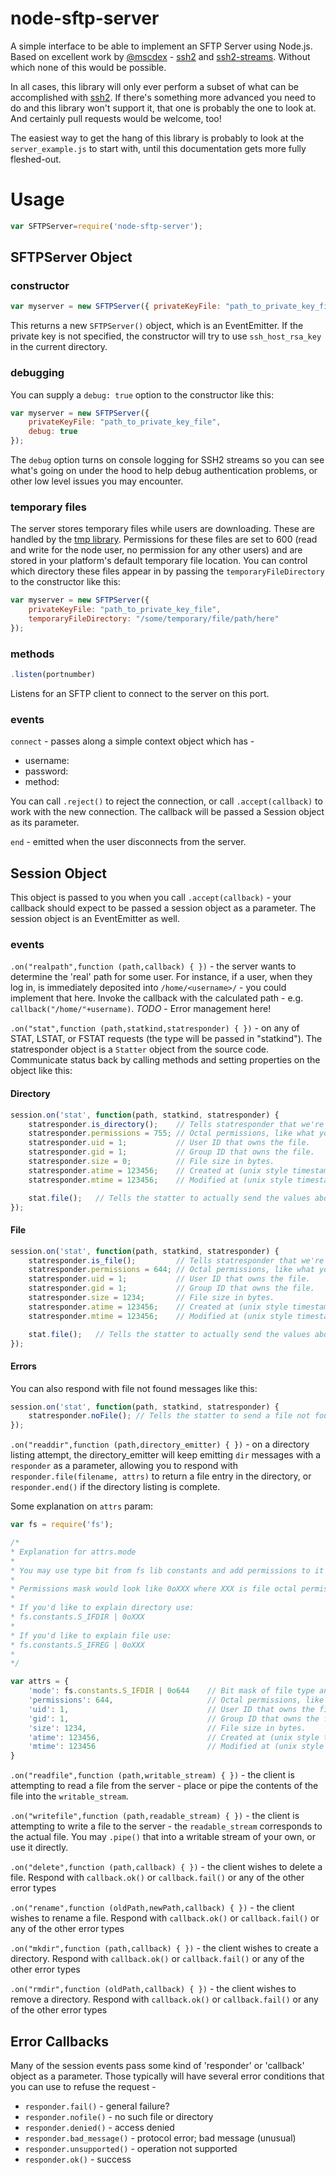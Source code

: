 
# node-sftp-server

A simple interface to be able to implement an SFTP Server using Node.js. Based 
on excellent work by [@mscdex](https://github.com/mscdex) - [ssh2](https://github.com/mscdex/ssh2) and [ssh2-streams](https://github.com/mscdex/ssh2-streams). Without
which none of this would be possible.

In all cases, this library will only ever perform a subset of what can be 
accomplished with [ssh2](https://github.com/mscdex/ssh2). If there's something more advanced you need
to do and this library won't support it, that one is probably the one to look 
at. And certainly pull requests would be welcome, too!

The easiest way to get the hang of this library is probably to look at the 
`server_example.js` to start with, until this documentation gets more fully
fleshed-out.

# Usage

```js
var SFTPServer=require('node-sftp-server');
```

## SFTPServer Object

### constructor

```js
var myserver = new SFTPServer({ privateKeyFile: "path_to_private_key_file" });
```

This returns a new `SFTPServer()` object, which is an EventEmitter. If the private
key is not specified, the constructor will try to use `ssh_host_rsa_key` in the current directory.

### debugging

You can supply a `debug: true` option to the constructor like this:

```js
var myserver = new SFTPServer({
    privateKeyFile: "path_to_private_key_file",
    debug: true
});
```

The `debug` option turns on console logging for SSH2 streams so you can see what's going on under the
hood to help debug authentication problems, or other low level issues you may encounter. 

### temporary files

The server stores temporary files while users are downloading. These are handled by the [tmp library](https://www.npmjs.com/package/tmp).
Permissions for these files are set to 600 (read and write for the node user, no permission for any other users) and 
are stored in your platform's default temporary file location. You can control which directory these files appear in
by passing the `temporaryFileDirectory` to the constructor like this:

```js
var myserver = new SFTPServer({
    privateKeyFile: "path_to_private_key_file",
    temporaryFileDirectory: "/some/temporary/file/path/here"
});
```

### methods 
```js
.listen(portnumber)
```
Listens for an SFTP client to connect to the server on this port.

### events
`connect` - passes along a simple context object which has - 

- username: 
- password:
- method: 

You can call `.reject()` to reject the connection, or call `.accept(callback)`
to work with the new connection. The callback will be passed a Session object
as its parameter.

`end` - emitted when the user disconnects from the server.

## Session Object

This object is passed to you when you call `.accept(callback)` - your callback
should expect to be passed a session object as a parameter. The session object
is an EventEmitter as well.

### events

`.on("realpath",function (path,callback) { })` - the server wants to determine the 'real' path
for some user. For instance, if a user, when they log in, is immediately deposited
into `/home/<username>/` - you could implement that here. Invoke the callback 
with the calculated path - e.g. `callback("/home/"+username)`.  *TODO* - Error 
management here!

`.on("stat",function (path,statkind,statresponder) { })` - on any of STAT, LSTAT, or FSTAT
requests (the type will be passed in "statkind"). The statresponder object is a `Statter`
object from the source code. Communicate status back by calling methods and setting properties
on the object like this:

#### Directory
```js
session.on('stat', function(path, statkind, statresponder) {
    statresponder.is_directory();    // Tells statresponder that we're describing a directory.
    statresponder.permissions = 755; // Octal permissions, like what you'd send to a chmod command
    statresponder.uid = 1;           // User ID that owns the file.
    statresponder.gid = 1;           // Group ID that owns the file.
    statresponder.size = 0;          // File size in bytes.
    statresponder.atime = 123456;    // Created at (unix style timestamp in seconds-from-epoch).
    statresponder.mtime = 123456;    // Modified at (unix style timestamp in seconds-from-epoch).

    stat.file();   // Tells the statter to actually send the values above down the wire.
});
```

#### File
```js
session.on('stat', function(path, statkind, statresponder) {
    statresponder.is_file();         // Tells statresponder that we're describing a file.
    statresponder.permissions = 644; // Octal permissions, like what you'd send to a chmod command
    statresponder.uid = 1;           // User ID that owns the file.
    statresponder.gid = 1;           // Group ID that owns the file.
    statresponder.size = 1234;       // File size in bytes.
    statresponder.atime = 123456;    // Created at (unix style timestamp in seconds-from-epoch).
    statresponder.mtime = 123456;    // Modified at (unix style timestamp in seconds-from-epoch).

    stat.file();   // Tells the statter to actually send the values above down the wire.
});
```

#### Errors

You can also respond with file not found messages like this:

```js
session.on('stat', function(path, statkind, statresponder) {
    statresponder.noFile(); // Tells the statter to send a file not found stat down the wire.
});
```

`.on("readdir",function (path,directory_emitter) { })` - on a directory listing attempt, the
directory_emitter will keep emitting `dir` messages with a `responder` as a
parameter, allowing you to respond with `responder.file(filename, attrs)` to return
a file entry in the directory, or `responder.end()` if the directory listing
is complete.

Some explanation on `attrs` param:
```js
var fs = require('fs');

/*
* Explanation for attrs.mode 
* 
* You may use type bit from fs lib constants and add permissions to it
* 
* Permissions mask would look like 0oXXX where XXX is file octal permissions
* 
* If you'd like to explain directory use:
* fs.constants.S_IFDIR | 0oXXX
* 
* If you'd like to explain file use:
* fs.constants.S_IFREG | 0oXXX
* 
*/

var attrs = {
	'mode': fs.constants.S_IFDIR | 0o644 	// Bit mask of file type and permissions 
	'permissions': 644, 					// Octal permissions, like what you'd send to a chmod command
	'uid': 1, 								// User ID that owns the file.
	'gid': 1, 								// Group ID that owns the file.
	'size': 1234, 							// File size in bytes.
	'atime': 123456, 						// Created at (unix style timestamp in seconds-from-epoch).
	'mtime': 123456 						// Modified at (unix style timestamp in seconds-from-epoch).
}

```

`.on("readfile",function (path,writable_stream) { })` - the client is attempting to read a file
from the server - place or pipe the contents of the file into the `writable_stream`.

`.on("writefile",function (path,readable_stream) { })` - the client is attempting to write a 
file to the server - the `readable_stream` corresponds to the actual file. You
may `.pipe()` that into a writable stream of your own, or use it directly.

`.on("delete",function (path,callback) { })` - the client wishes to delete a file. Respond with
`callback.ok()` or `callback.fail()` or any of the other error types

`.on("rename",function (oldPath,newPath,callback) { })` - the client wishes to rename a file. Respond with
`callback.ok()` or `callback.fail()` or any of the other error types

`.on("mkdir",function (path,callback) { })` - the client wishes to create a directory. Respond with
`callback.ok()` or `callback.fail()` or any of the other error types

`.on("rmdir",function (oldPath,callback) { })` - the client wishes to remove a directory. Respond with
`callback.ok()` or `callback.fail()` or any of the other error types

## Error Callbacks

Many of the session events pass some kind of 'responder' or 'callback' object
as a parameter. Those typically will have several error conditions that you can
use to refuse the request - 

- `responder.fail()` - general failure?
- `responder.nofile()` - no such file or directory
- `responder.denied()` - access denied
- `responder.bad_message()` - protocol error; bad message (unusual)
- `responder.unsupported()` - operation not supported
- `responder.ok()` - success
